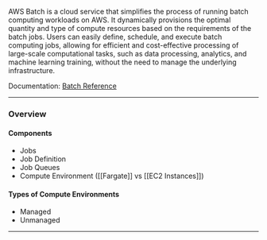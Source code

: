 AWS Batch is a cloud service that simplifies the process of running batch computing workloads on AWS. It dynamically provisions the optimal quantity and type of compute resources based on the requirements of the batch jobs. Users can easily define, schedule, and execute batch computing jobs, allowing for efficient and cost-effective processing of large-scale computational tasks, such as data processing, analytics, and machine learning training, without the need to manage the underlying infrastructure.

Documentation: [Batch Reference](https://aws.amazon.com/batch/)
___
### Overview
#### Components
- Jobs
- Job Definition
- Job Queues
- Compute Environment ([[Fargate]] vs [[EC2 Instances]])
#### Types of Compute Environments
- Managed
- Unmanaged

___